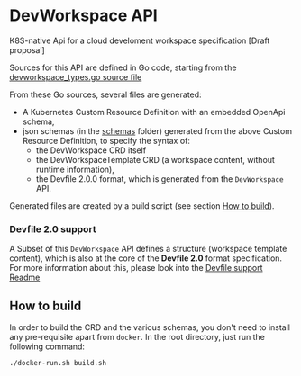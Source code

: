 # DevWorkspace API

K8S-native Api for a cloud develoment workspace specification [Draft proposal]

Sources for this API are defined in Go code, starting from the
[devworkspace_types.go source file](pkg/apis/workspaces/v1alpha1/devworkspace_types.go)

From these Go sources, several files are generated:
- A Kubernetes Custom Resource Definition with an embedded OpenApi schema,
- json schemas (in the [schemas](schemas) folder) generated from the above Custom Resource Definition, to specify the syntax of:
  - the DevWorkspace CRD itself
  - the DevWorkspaceTemplate CRD (a workspace content, without runtime information),
  - the Devfile 2.0.0 format, which is generated from the `DevWorkspace` API.

Generated files are created by a build script (see section [How to build](#how-to-build)).

### Devfile 2.0 support

A Subset of this `DevWorkspace` API defines a structure (workspace template content), which is also at the core of the **Devfile 2.0** format specification.
For more information about this, please look into
the [Devfile support Readme](devfile-support/README.md)

## How to build

In order to build the CRD and the various schemas, you don't need to install any pre-requisite apart from `docker`.
In the root directory, just run the following command:

```
./docker-run.sh build.sh
``` 

